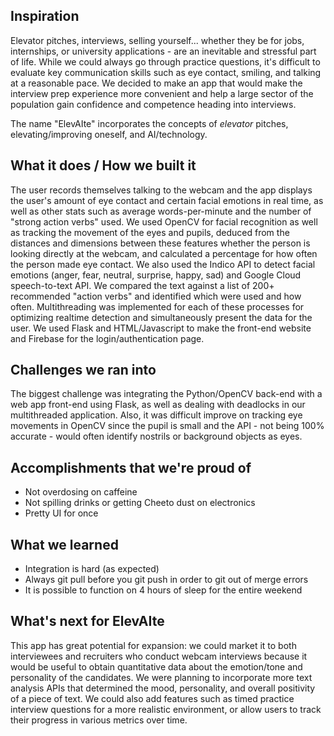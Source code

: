## Inspiration

Elevator pitches, interviews, selling yourself... whether they be for jobs, internships, or university applications - are an inevitable and stressful part of life. While we could always go through practice questions, it's difficult to evaluate key communication skills such as eye contact, smiling, and talking at a reasonable pace. We decided to make an app that would make the interview prep experience more convenient and help a large sector of the population gain confidence and competence heading into interviews.

The name "ElevAIte" incorporates the concepts of _elevator_ pitches, elevating/improving oneself, and AI/technology. 

## What it does / How we built it
The user records themselves talking to the webcam and the app displays the user's amount of eye contact and certain facial emotions in real time, as well as other stats such as average words-per-minute and the number of "strong action verbs" used.
We used OpenCV for facial recognition as well as tracking the movement of the eyes and pupils, deduced from the distances and dimensions between these features whether the person is looking directly at the webcam, and calculated a percentage for how often the person made eye contact. We also used the Indico API to detect facial emotions (anger, fear, neutral, surprise, happy, sad) and Google Cloud speech-to-text API. We compared the text against a list of 200+ recommended "action verbs" and identified which were used and how often. Multithreading was implemented for each of these processes for optimizing realtime detection and simultaneously present the data for the user. 
We used Flask and HTML/Javascript to make the front-end website and Firebase for the login/authentication page. 

## Challenges we ran into
The biggest challenge was integrating the Python/OpenCV back-end with a web app front-end using Flask, as well as dealing with deadlocks in our multithreaded application. Also, it was difficult improve on tracking eye movements in OpenCV since the pupil is small and the API - not being 100% accurate - would often identify nostrils or background objects as eyes.

## Accomplishments that we're proud of
- Not overdosing on caffeine
- Not spilling drinks or getting Cheeto dust on electronics
- Pretty UI for once

## What we learned
- Integration is hard (as expected)
- Always git pull before you git push in order to git out of merge errors
- It is possible to function on 4 hours of sleep for the entire weekend

## What's next for ElevAIte
This app has great potential for expansion: we could market it to both interviewees and recruiters who conduct webcam interviews because it would be useful to obtain quantitative data about the emotion/tone and personality of the candidates. 
We were planning to incorporate more text analysis APIs that determined the mood, personality, and overall positivity of a piece of text. We could also add features such as timed practice interview questions for a more realistic environment, or allow users to track their progress in various metrics over time. 

